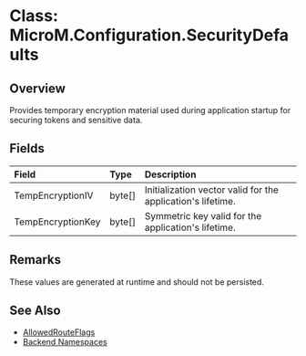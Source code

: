 # Class: MicroM.Configuration.SecurityDefaults

## Overview
Provides temporary encryption material used during application startup for securing tokens and sensitive data.

## Fields
| Field | Type | Description |
|:--|:--|:--|
| TempEncryptionIV | byte[] | Initialization vector valid for the application's lifetime. |
| TempEncryptionKey | byte[] | Symmetric key valid for the application's lifetime. |

## Remarks
These values are generated at runtime and should not be persisted.

## See Also
- [AllowedRouteFlags](AllowedRouteFlags.md)
- [Backend Namespaces](../index.md)
